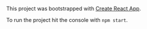 This project was bootstrapped with [Create React App](https://github.com/facebookincubator/create-react-app).

To run the project hit the console with `npm start`.
